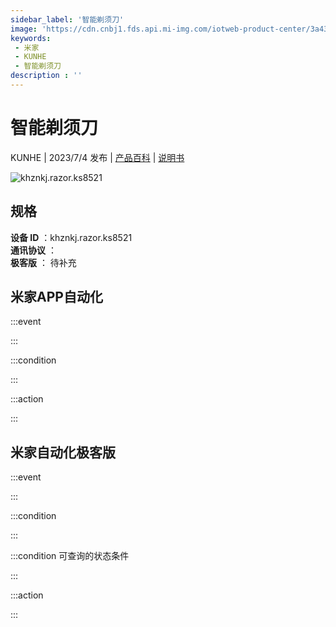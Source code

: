 ```yaml
---
sidebar_label: '智能剃须刀'
image: 'https://cdn.cnbj1.fds.api.mi-img.com/iotweb-product-center/3a43e47390944aa5d821f27b010d9cbf_1687317413326.png?GalaxyAccessKeyId=AKVGLQWBOVIRQ3XLEW&Expires=9223372036854775807&Signature=nR2IsiNf5cl6ET8HiU8NMv0tCtI='
keywords: 
 - 米家
 - KUNHE
 - 智能剃须刀
description : ''
---
```

# 智能剃须刀

KUNHE | 2023/7/4 发布 | [产品百科](https://home.mi.com/webapp/content/baike/product/index.html?model=khznkj.razor.ks8521/) | [说明书](https://home.mi.com/views/introduction.html?model=khznkj.razor.ks8521&region=cn)

![khznkj.razor.ks8521](https://cdn.cnbj1.fds.api.mi-img.com/iotweb-product-center/3a43e47390944aa5d821f27b010d9cbf_1687317413326.png?GalaxyAccessKeyId=AKVGLQWBOVIRQ3XLEW&Expires=9223372036854775807&Signature=nR2IsiNf5cl6ET8HiU8NMv0tCtI=)

## 规格  
> 
**设备 ID** ：khznkj.razor.ks8521  
**通讯协议** ：  
**极客版**  ： 待补充 


## 米家APP自动化  

:::event  

:::

:::condition  

:::

:::action   

:::

## 米家自动化极客版  

:::event  

:::

:::condition  

:::

:::condition 可查询的状态条件  

:::

:::action  

:::

        
